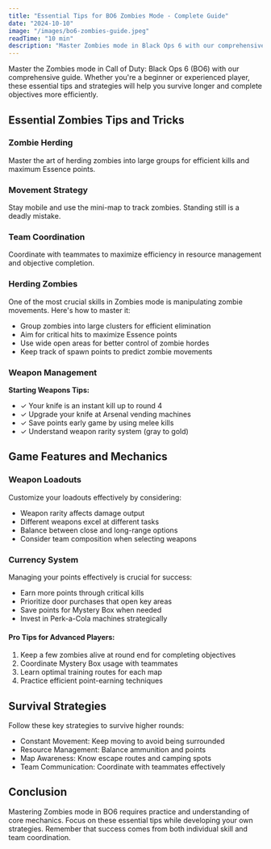 ```yaml
---
title: "Essential Tips for BO6 Zombies Mode - Complete Guide"
date: "2024-10-10"
image: "/images/bo6-zombies-guide.jpeg"
readTime: "10 min"
description: "Master Zombies mode in Black Ops 6 with our comprehensive guide covering essential tips, weapon strategies, and survival tactics."
---
```


Master the Zombies mode in Call of Duty: Black Ops 6 (BO6) with our comprehensive guide. Whether you're a beginner or experienced player, these essential tips and strategies will help you survive longer and complete objectives more efficiently.

## Essential Zombies Tips and Tricks

### **Zombie Herding**

Master the art of herding zombies into large groups for efficient kills and maximum Essence points.

### **Movement Strategy**

Stay mobile and use the mini-map to track zombies. Standing still is a deadly mistake.

### **Team Coordination**

Coordinate with teammates to maximize efficiency in resource management and objective completion.

### Herding Zombies

One of the most crucial skills in Zombies mode is manipulating zombie movements. Here's how to master it:

- Group zombies into large clusters for efficient elimination
- Aim for critical hits to maximize Essence points
- Use wide open areas for better control of zombie hordes
- Keep track of spawn points to predict zombie movements

### Weapon Management

**Starting Weapons Tips:**

- ✓ Your knife is an instant kill up to round 4
- ✓ Upgrade your knife at Arsenal vending machines
- ✓ Save points early game by using melee kills
- ✓ Understand weapon rarity system (gray to gold)

## Game Features and Mechanics

### Weapon Loadouts

Customize your loadouts effectively by considering:

- Weapon rarity affects damage output
- Different weapons excel at different tasks
- Balance between close and long-range options
- Consider team composition when selecting weapons

### Currency System

Managing your points effectively is crucial for success:

- Earn more points through critical kills
- Prioritize door purchases that open key areas
- Save points for Mystery Box when needed
- Invest in Perk-a-Cola machines strategically

#### Pro Tips for Advanced Players:

1. Keep a few zombies alive at round end for completing objectives
2. Coordinate Mystery Box usage with teammates
3. Learn optimal training routes for each map
4. Practice efficient point-earning techniques

## Survival Strategies

Follow these key strategies to survive higher rounds:

- Constant Movement: Keep moving to avoid being surrounded
- Resource Management: Balance ammunition and points
- Map Awareness: Know escape routes and camping spots
- Team Communication: Coordinate with teammates effectively

## Conclusion

Mastering Zombies mode in BO6 requires practice and understanding of core mechanics. Focus on these essential tips while developing your own strategies. Remember that success comes from both individual skill and team coordination.
